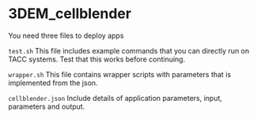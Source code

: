 # 3DEM_cellblender

You need three files to deploy apps

`test.sh`
This file includes example commands that you can directly run on TACC systems. Test that this works before continuing. 

`wrapper.sh`
This file contains wrapper scripts with parameters that is implemented from the json. 

`cellblender.json`
Include details of application parameters, input, parameters and output. 
